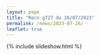 ```yaml
---
layout: page
title: "Reco g727 du 26/07/2023"
permalink: /news/2023-07-26/
leaflet: true
---
```

{% include slideshow.html %}